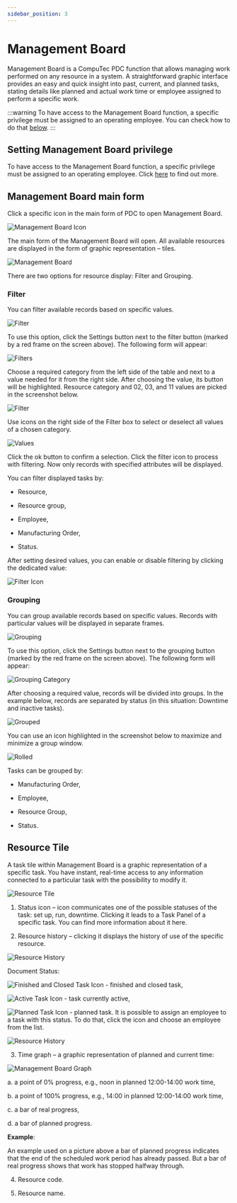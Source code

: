 ```yaml
---
sidebar_position: 3
---
```


# Management Board

Management Board is a CompuTec PDC function that allows managing work performed on any resource in a system. A straightforward graphic interface provides an easy and quick insight into past, current, and planned tasks, stating details like planned and actual work time or employee assigned to perform a specific work.

:::warning
To have access to the Management Board function, a specific privilege must be assigned to an operating employee. You can check how to do that [below](#setting-management-board-privilege).
:::

## Setting Management Board privilege

To have access to the Management Board function, a specific privilege must be assigned to an operating employee. Click [here](../administrator-guide/setting-up-the-application/setting-up-the-application.md#requirements) to find out more.

## Management Board main form

Click a specific icon in the main form of PDC to open Management Board.

![Management Board Icon](./media/management-board/management-board-icon.webp)

The main form of the Management Board will open. All available resources are displayed in the form of graphic representation – tiles.

![Management Board](./media/management-board/pdc-management-board.webp)

There are two options for resource display: Filter and Grouping.

### Filter

You can filter available records based on specific values.

![Filter](./media/management-board/management-board-filter.webp)

To use this option, click the Settings button next to the filter button (marked by a red frame on the screen above). The following form will appear:

![Filters](./media/management-board/pdc-filters.webp)

Choose a required category from the left side of the table and next to a value needed for it from the right side. After choosing the value, its button will be highlighted. Resource category and 02, 03, and 11 values are picked in the screenshot below.

![Filter](./media/management-board/pdc-filter.webp)

Use icons on the right side of the Filter box to select or deselect all values of a chosen category.

![Values](./media/management-board/filters-chosen-values.webp)

Click the ok button to confirm a selection. Click the filter icon to process with filtering. Now only records with specified attributes will be displayed.

You can filter displayed tasks by:

- Resource,

- Resource group,

- Employee,

- Manufacturing Order,

- Status.

After setting desired values, you can enable or disable filtering by clicking the dedicated value:

![Filter Icon](./media/management-board/filter-icon.webp)

### Grouping

You can group available records based on specific values. Records with particular values will be displayed in separate frames.

![Grouping](./media/management-board/grouping.webp)

To use this option, click the Settings button next to the grouping button (marked by the red frame on the screen above). The following form will appear:

![Grouping Category](./media/management-board/grouping-category.webp)

After choosing a required value, records will be divided into groups. In the example below, records are separated by status (in this situation: Downtime and inactive tasks).

![Grouped](./media/management-board/management-board-grouped.webp)

You can use an icon highlighted in the screenshot below to maximize and minimize a group window.

![Rolled](./media/management-board/management-board-grouped-rolled.webp)

Tasks can be grouped by:

- Manufacturing Order,

- Employee,

- Resource Group,

- Status.

## Resource Tile

A task tile within Management Board is a graphic representation of a specific task. You have instant, real-time access to any information connected to a particular task with the possibility to modify it.

![Resource Tile](./media/management-board/management-board-resource-tile.webp)

1. Status icon – icon communicates one of the possible statuses of the task: set up, run, downtime. Clicking it leads to a Task Panel of a specific task. You can find more information about it here.

2. Resource history – clicking it displays the history of use of the specific resource.

![Resource History](./media/management-board/management-board-resource-history.webp)

Document Status:

![Finished and Closed Task Icon](./media/management-board/finished-closed-task-icon.webp) - finished and closed task,

![Active Task Icon](./media/management-board/active-task-icon.webp) - task currently active,

![Planned Task Icon](./media/management-board/planned-task-icon.webp) - planned task. It is possible to assign an employee to a task with this status. To do that, click the icon and choose an employee from the list.

![Resource History](./media/management-board/resource-history-employee.webp)

3. Time graph – a graphic representation of planned and current time:

![Management Board Graph](./media/management-board/management-board-graph.webp)

a. a point of 0% progress, e.g., noon in planned 12:00-14:00 work time,

b. a point of 100% progress, e.g., 14:00 in planned 12:00-14:00 work time,

c. a bar of real progress,

d. a bar of planned progress.

**Example**:

An example used on a picture above a bar of planned progress indicates that the end of the scheduled work period has already passed. But a bar of real progress shows that work has stopped halfway through.

4. Resource code.

5. Resource name.
